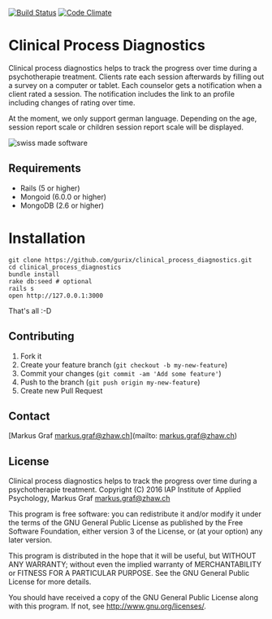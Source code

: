 [![Build Status](https://travis-ci.org/gurix/clinical_process_diagnostics.svg?branch=master)](https://travis-ci.org/gurix/clinical_process_diagnostics)
[![Code Climate](https://codeclimate.com/github/gurix/clinical_process_diagnostics.png)](https://codeclimate.com/github/gurix/clinical_process_diagnostics)

# Clinical Process Diagnostics
Clinical process diagnostics helps to track the progress over time during a psychotherapie treatment. Clients rate each session afterwards by filling out a survey on a computer or tablet. Each counselor gets a notification when a client rated a session. The notification includes the link to an profile including changes of rating over time.

At the moment, we only support german language. Depending on the age, session report scale or children session report scale will be displayed.

![swiss made software](https://raw.githubusercontent.com/gurix/helena/master/app/assets/images/helena/swissmadesoftware.png "swiss made software")

## Requirements
* Rails (5 or higher)
* Mongoid (6.0.0 or higher)
* MongoDB (2.6 or higher)

# Installation

```
git clone https://github.com/gurix/clinical_process_diagnostics.git
cd clinical_process_diagnostics
bundle install
rake db:seed # optional
rails s
open http://127.0.0.1:3000
```

That's all :-D

## Contributing

1. Fork it
2. Create your feature branch (`git checkout -b my-new-feature`)
3. Commit your changes (`git commit -am 'Add some feature'`)
4. Push to the branch (`git push origin my-new-feature`)
5. Create new Pull Request

## Contact

[Markus Graf markus.graf@zhaw.ch](mailto: markus.graf@zhaw.ch)

## License

Clinical process diagnostics helps to track the progress over time during a psychotherapie treatment.
Copyright (C) 2016 IAP Institute of Applied Psychology, Markus Graf <markus.graf@zhaw.ch>

This program is free software: you can redistribute it and/or modify
it under the terms of the GNU General Public License as published by
the Free Software Foundation, either version 3 of the License, or
(at your option) any later version.

This program is distributed in the hope that it will be useful,
but WITHOUT ANY WARRANTY; without even the implied warranty of
MERCHANTABILITY or FITNESS FOR A PARTICULAR PURPOSE.  See the
GNU General Public License for more details.

You should have received a copy of the GNU General Public License
along with this program.  If not, see <http://www.gnu.org/licenses/>.
